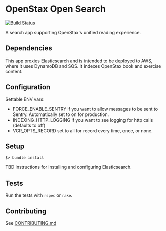 # OpenStax Open Search

[![Build Status](https://travis-ci.com/openstax/open-search.svg?branch=master)](https://travis-ci.com/openstax/open-search)

A search app supporting OpenStax's unified reading experience.

## Dependencies

This app proxies Elasticsearch and is intended to be deployed to AWS, where it uses DynamoDB and SQS.  It indexes OpenStax book and exercise content.


## Configuration

Settable ENV vars:
* FORCE_ENABLE_SENTRY if you want to allow messages to be sent to Sentry. 
Automatically set to on for production. 
* INDEXING_HTTP_LOGGING if you want to see logging for http calls (defaults to off)
* VCR_OPTS_RECORD set to all for record every time, once, or none. 


## Setup

```
$> bundle install
```

TBD instructions for installing and configuring Elasticsearch.

## Tests

Run the tests with `rspec` or `rake`.

## Contributing

See [CONTRIBUTING.md](./CONTRIBUTING.md)

